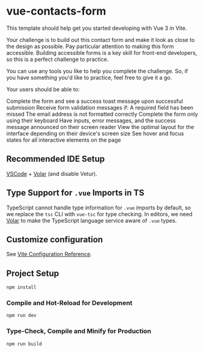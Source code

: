 # vue-contacts-form

This template should help get you started developing with Vue 3 in Vite.

Your challenge is to build out this contact form and make it look as close to the design as possible. Pay particular attention to making this form accessible. Building accessible forms is a key skill for front-end developers, so this is a perfect challenge to practice.

You can use any tools you like to help you complete the challenge. So, if you have something you'd like to practice, feel free to give it a go.

Your users should be able to:

Complete the form and see a success toast message upon successful submission
Receive form validation messages if:
A required field has been missed
The email address is not formatted correctly
Complete the form only using their keyboard
Have inputs, error messages, and the success message announced on their screen reader
View the optimal layout for the interface depending on their device's screen size
See hover and focus states for all interactive elements on the page

## Recommended IDE Setup

[VSCode](https://code.visualstudio.com/) + [Volar](https://marketplace.visualstudio.com/items?itemName=Vue.volar) (and disable Vetur).

## Type Support for `.vue` Imports in TS

TypeScript cannot handle type information for `.vue` imports by default, so we replace the `tsc` CLI with `vue-tsc` for type checking. In editors, we need [Volar](https://marketplace.visualstudio.com/items?itemName=Vue.volar) to make the TypeScript language service aware of `.vue` types.

## Customize configuration

See [Vite Configuration Reference](https://vitejs.dev/config/).

## Project Setup

```sh
npm install
```

### Compile and Hot-Reload for Development

```sh
npm run dev
```

### Type-Check, Compile and Minify for Production

```sh
npm run build
```
